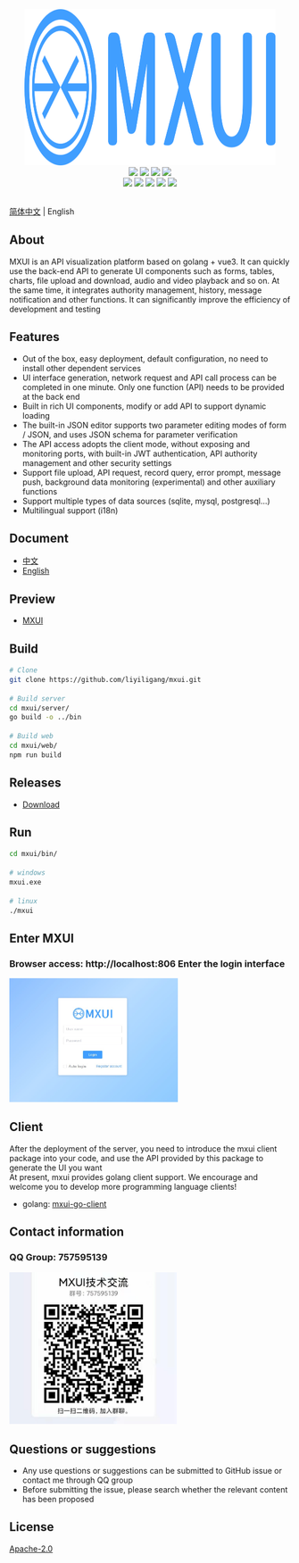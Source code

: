 <div align=center>
<img src="web\src\assets\logo.svg" width="450" height="280" />
</div>
<div align=center>
<img src="https://img.shields.io/badge/vue-3.2.30-blue"/>
<img src="https://img.shields.io/badge/vite-2.7.13-brightgreen"/>
<img src="https://img.shields.io/badge/element--plus-2.0.1-green"/>
<img src="https://img.shields.io/badge/node.js-14.15.0-red"/>
 <br/>
<img src="https://img.shields.io/badge/golang-1.16-blue"/>
<img src="https://img.shields.io/badge/gin-1.7.1-brightgreen"/>
<img src="https://img.shields.io/badge/gorm-1.22.3-lightBlue"/>
<img src="https://img.shields.io/badge/protobuf-3.7.0-green"/>
<img src="https://img.shields.io/badge/grpc-1.38.0-red"/>
</div>
 <br/> 
 
 [简体中文](./README.md) | English


## About
MXUI is an API visualization platform based on golang + vue3. It can quickly use the back-end API to generate UI components such as forms, tables, charts, file upload and download, audio and video playback and so on. At the same time, it integrates authority management, history, message notification and other functions. It can significantly improve the efficiency of development and testing

## Features
- Out of the box, easy deployment, default configuration, no need to install other dependent services
- UI interface generation, network request and API call process can be completed in one minute. Only one function (API) needs to be provided at the back end
- Built in rich UI components, modify or add API to support dynamic loading
- The built-in JSON editor supports two parameter editing modes of form / JSON, and uses JSON schema for parameter verification
- The API access adopts the client mode, without exposing and monitoring ports, with built-in JWT authentication, API authority management and other security settings
- Support file upload, API request, record query, error prompt, message push, background data monitoring (experimental) and other auxiliary functions
- Support multiple types of data sources (sqlite, mysql, postgresql...)
- Multilingual support (i18n)


## Document
- [中文](https://mxui-doc.liyiligang.com)    
- [English](https://mxui-doc.liyiligang.com/en)

## Preview
- [MXUI](https://mxui.liyiligang.com)    

## Build
```bash
# Clone
git clone https://github.com/liyiligang/mxui.git

# Build server
cd mxui/server/
go build -o ../bin

# Build web
cd mxui/web/
npm run build
```

## Releases
- [Download](https://github.com/liyiligang/mxui/releases) 

## Run
```bash
cd mxui/bin/

# windows 
mxui.exe

# linux
./mxui
```

## Enter MXUI
### Browser access: http://localhost:806 Enter the login interface
<img src="store\image\home-en.jpg" width="60%"/>

## Client
After the deployment of the server, you need to introduce the mxui client package into your code, and use the API provided by this package to generate the UI you want   
At present, mxui provides golang client support. We encourage and welcome you to develop more programming language clients!
- golang: [mxui-go-client](https://github.com/liyiligang/mxui-go-client)

## Contact information
### QQ Group: 757595139
<img src="store\image\group.jpg" width=300/>

## Questions or suggestions
- Any use questions or suggestions can be submitted to GitHub issue or contact me through QQ group
- Before submitting the issue, please search whether the relevant content has been proposed

## License
[Apache-2.0](LICENSE)